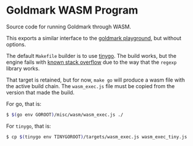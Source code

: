 # Goldmark WASM Program

Source code for running Goldmark through WASM.

This exports a similar interface to the [goldmark playground](https://yuin.github.io/goldmark/playground/), but without options.

The default `Makefile` builder is to use [tinygo](https://tinygo.org/docs/guides/webassembly/wasm/). The build works, but the engine fails with [known stack overflow](https://github.com/tinygo-org/tinygo/issues/3748) due to the way that the `regexp` library works.

That target is retained, but for now, `make go` will produce a wasm file with the active build chain.  The `wasm_exec.js` file must be copied from the version that made the build.

For go, that is:

```sh
$ $(go env GOROOT)/misc/wasm/wasm_exec.js ./
```

For `tinygo`, that is:

```sh
$ cp $(tinygo env TINYGOROOT)/targets/wasm_exec.js wasm_exec_tiny.js
```
